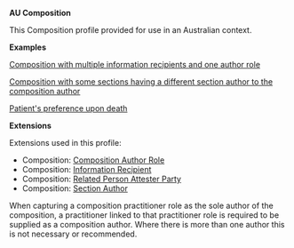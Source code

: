 **AU Composition**

This Composition profile provided for use in an Australian context.

**Examples**

[Composition with multiple information recipients and one author role](Composition-multiple-information-recipients-and-author-role.html)

[Composition with some sections having a different section author to the composition author](Composition-composition-different-authors.html)

[Patient's preference upon death](Composition-example0.html)

**Extensions**

Extensions used in this profile:

* Composition: [Composition Author Role](StructureDefinition-composition-author-role.html)
* Composition: [Information Recipient](StructureDefinition-information-recipient.html)
* Composition: [Related Person Attester Party](StructureDefinition-attester-related-party.html)
* Composition: [Section Author](StructureDefinition-section-author.html)

When capturing a composition practitioner role as the sole author of the composition, a practitioner linked to that practitioner role is required to be supplied as a composition author. Where there is more than one author this is not necessary or recommended.